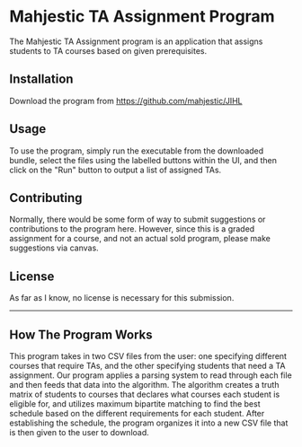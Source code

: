 # Mahjestic TA Assignment Program
The Mahjestic TA Assignment program is an application that assigns students to TA courses based on given prerequisites.

## Installation
Download the program from https://github.com/mahjestic/JIHL

## Usage
To use the program, simply run the executable from the downloaded bundle, select the files using the labelled buttons within the UI, and then click on the "Run" button to output a list of assigned TAs.

## Contributing
Normally, there would be some form of way to submit suggestions or contributions to the program here. However, since this is a graded assignment for a course, and not an actual sold program, please make suggestions via canvas.

## License
As far as I know, no license is necessary for this submission.

___
## How The Program Works

This program takes in two CSV files from the user: one specifying different courses that require TAs, and the other specifying students that need a TA assignment. Our program applies a parsing system to read through each file and then feeds that data into the algorithm. The algorithm creates a truth matrix of students to courses that declares what courses each student is eligible for, and utilizes maximum bipartite matching to find the best schedule based on the different requirements for each student. After establishing the schedule, the program organizes it into a new CSV file that is then given to the user to download.  



